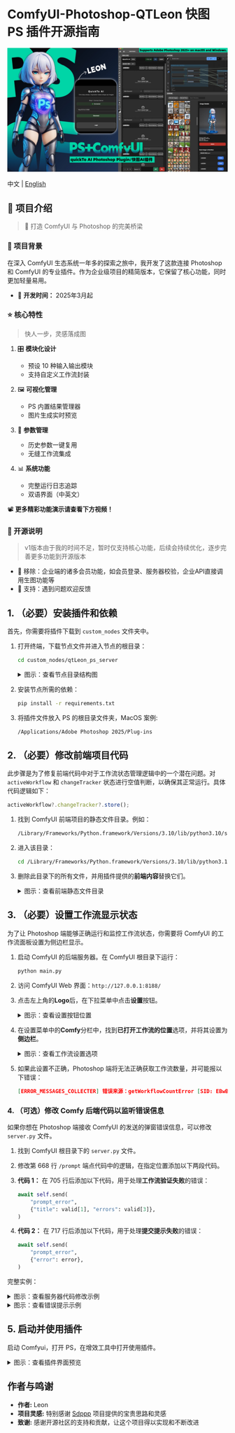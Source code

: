 

# ComfyUI-Photoshop-QTLeon 快图 PS 插件开源指南
![节点目录结构](images/top.jpg)

中文 | [English](README_EN.md)

## 🌟 项目介绍

> 🎨 打造 ComfyUI 与 Photoshop 的完美桥梁

### 📝 项目背景

在深入 ComfyUI 生态系统一年多的探索之旅中，我开发了这款连接 Photoshop 和 ComfyUI 的专业插件。作为企业级项目的精简版本，它保留了核心功能，同时更加轻量易用。

- 🚀 **开发时间：** 2025年3月起


### ⭐ 核心特性

> 快人一步，灵感落成图

1. 🎛️ **模块化设计**
   - 预设 10 种输入输出模块
   - 支持自定义工作流封装
   
2. 🖼️ **可视化管理**
   - PS 内置结果管理器
   - 图片生成实时预览
   
3. 🔄 **参数管理**
   - 历史参数一键复用
   - 无缝工作流集成
   
4. 📊 **系统功能**
   - 完整运行日志追踪
   - 双语界面（中英文）
   
📽️ **更多精彩功能演示请查看下方视频！**

### 🔔 开源说明

> v1版本由于我的时间不足，暂时仅支持核心功能，后续会持续优化，逐步完善更多功能到开源版本

- 🚫 移除：企业端的诸多会员功能，如会员登录、服务器校验，企业API直接调用生图功能等
- 💬 支持：遇到问题欢迎反馈



## 1. （必要）安装插件和依赖

首先，你需要将插件下载到 `custom_nodes` 文件夹中。

1. 打开终端，下载节点文件并进入节点的根目录：
   ```bash
   cd custom_nodes/qtLeon_ps_server
   ```

   <details>
   <summary>图示：查看节点目录结构图</summary>
   
   ![节点目录结构](images/nodes.png)
   </details>

2. 安装节点所需的依赖：
   ```bash
   pip install -r requirements.txt
   ```

3. 将插件文件放入 PS 的根目录文件夹，MacOS 案例:
   ```bash
   /Applications/Adobe Photoshop 2025/Plug-ins
   ```

## 2. （必要）修改前端项目代码

此步骤是为了修复前端代码中对于工作流状态管理逻辑中的一个潜在问题。对 `activeWorkflow` 和 `changeTracker` 状态进行空值判断，以确保其正常运行。具体代码逻辑如下：

```javascript
activeWorkflow?.changeTracker?.store();
```

1. 找到 ComfyUI 前端项目的静态文件目录。例如：
   ```bash
   /Library/Frameworks/Python.framework/Versions/3.10/lib/python3.10/site-packages/comfyui_frontend_package/static
   ```

2. 进入该目录：
   ```bash
   cd /Library/Frameworks/Python.framework/Versions/3.10/lib/python3.10/site-packages/comfyui_frontend_package/static
   ```

3. 删除此目录下的所有文件，并用插件提供的**前端内容**替换它们。

   <details>
   <summary>图示：查看前端静态文件目录</summary>
   
   ![前端静态文件目录](images/f_static.png)
   </details>

## 3. （必要）设置工作流显示状态

为了让 Photoshop 端能够正确运行和监控工作流状态，你需要将 ComfyUI 的工作流面板设置为侧边栏显示。

1. 启动 ComfyUI 的后端服务器。在 ComfyUI 根目录下运行：
   ```bash
   python main.py
   ```

2. 访问 ComfyUI Web 界面：`http://127.0.0.1:8188/`

3. 点击左上角的**Logo**后，在下拉菜单中点击**设置**按钮。

   <details>
   <summary>图示：查看设置按钮位置</summary>
   
   ![设置按钮位置](images/settings.png)
   </details>

4. 在设置菜单中的**Comfy**分栏中，找到**已打开工作流的位置**选项，并将其设置为**侧边栏**。

   <details>
   <summary>图示：查看工作流设置选项</summary>
   
   ![工作流设置选项](images/settings2.png)
   </details>

5. 如果此设置不正确，Photoshop 端将无法正确获取工作流数量，并可能报以下错误：
   ```json
   [ERROR_MESSAGES_COLLECTER] 错误来源：getWorkflowCountError [SID: EBwBoYDRg7v1_wiKAAAH] - Details: {"data": {"type": "getWorkflowCountError", "message": "获取工作流数量失败TypeError: null is not an object (evaluating '_0x4e817f['textContent']')"}}
   ```

### 4\. （可选）修改 Comfy 后端代码以监听错误信息

如果你想在 Photoshop 端接收 ComfyUI 的发送的弹窗错误信息，可以修改 `server.py` 文件。

1.  找到 ComfyUI 根目录下的 `server.py` 文件。

2.  修改第 668 行 `/prompt` 端点代码中的逻辑，在指定位置添加以下两段代码。

3.  **代码 1：** 在 705 行后添加以下代码，用于处理**工作流验证失败**的错误：

    ```python
    await self.send(
        "prompt_error",
        {"title": valid[1], "errors": valid[3]},
    )
    ```

4.  **代码 2：** 在 717 行后添加以下代码，用于处理**提交提示失败**的错误：

    ```python
    await self.send(
        "prompt_error",
        {"error": error},
    )
    ```

完整实例：

<details>
<summary>图示：查看服务器代码修改示例</summary>

![服务器代码修改](images/ServerCodeChaned.png)
</details>

<details>
<summary>图示：查看错误提示示例</summary>

![错误提示](images/error.jpg)
</details>

## 5. 启动并使用插件

启动 Comfyui，打开 PS，在增效工具中打开使用插件。

<details>
<summary>图示：查看插件界面预览</summary>

![插件主界面](images/home.jpg)
</details>

## 作者与鸣谢

- **作者:** Leon
- **项目灵感:** 特别感谢 [Sdppp](https://github.com/zombieyang/sd-ppp) 项目提供的宝贵思路和灵感
- **致谢:** 感谢开源社区的支持和贡献，让这个项目得以实现和不断改进
